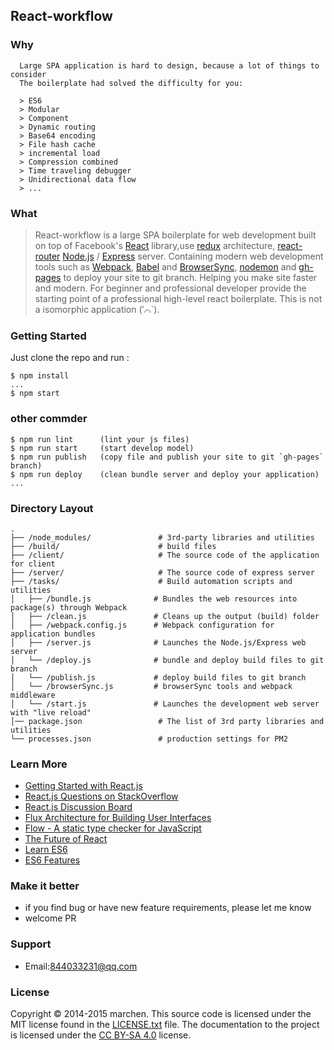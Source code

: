 ## React-workflow

### Why
```
  Large SPA application is hard to design, because a lot of things to consider
  The boilerplate had solved the difficulty for you:
  
  > ES6
  > Modular
  > Component
  > Dynamic routing
  > Base64 encoding
  > File hash cache
  > incremental load
  > Compression combined
  > Time traveling debugger
  > Unidirectional data flow
  > ...
```

### What
> React-workflow is a large SPA
> boilerplate for web development built on top of Facebook's
> [React](https://facebook.github.io/react/) library,use
> [redux](https://github.com/rackt/redux) architecture,
> [react-router]()
> [Node.js](https://nodejs.org/) / [Express](http://expressjs.com/) server.
> Containing modern web development tools such as [Webpack](http://webpack.github.io/),
> [Babel](http://babeljs.io/) and [BrowserSync](http://www.browsersync.io/),
> [nodemon](https://github.com/remy/nodemon) and
> [gh-pages](https://github.com/tschaub/gh-pages) to deploy your site to git branch.
> Helping you make site faster and modern. 
> For beginner and professional developer provide the starting point of a professional high-level react boilerplate.
> This is not a isomorphic application (′⌒`).

### Getting Started

Just clone the repo and run :
```shell
$ npm install
...
$ npm start
```

### other commder

```shell
$ npm run lint      (lint your js files)
$ npm run start     (start develop model)
$ npm run publish   (copy file and publish your site to git `gh-pages` branch)
$ npm run deploy    (clean bundle server and deploy your application)
...
```


### Directory Layout

```
.
├── /node_modules/               # 3rd-party libraries and utilities
├── /build/                      # build files
├── /client/                     # The source code of the application for client
├── /server/                     # The source code of express server
├── /tasks/                      # Build automation scripts and utilities
│   ├── /bundle.js              # Bundles the web resources into package(s) through Webpack
│   ├── /clean.js               # Cleans up the output (build) folder
│   ├── /webpack.config.js      # Webpack configuration for application bundles
│   ├── /server.js              # Launches the Node.js/Express web server
│   └── /deploy.js              # bundle and deploy build files to git branch
│   └── /publish.js             # deploy build files to git branch
│   └── /browserSync.js         # browserSync tools and webpack middleware
│   └── /start.js               # Launches the development web server with "live reload"
│── package.json                 # The list of 3rd party libraries and utilities
└── processes.json               # production settings for PM2
```


### Learn More

  * [Getting Started with React.js](http://facebook.github.io/react/)
  * [React.js Questions on StackOverflow](http://stackoverflow.com/questions/tagged/reactjs)
  * [React.js Discussion Board](https://discuss.reactjs.org/)
  * [Flux Architecture for Building User Interfaces](http://facebook.github.io/flux/)
  * [Flow - A static type checker for JavaScript](http://flowtype.org/)
  * [The Future of React](https://github.com/reactjs/react-future)
  * [Learn ES6](https://babeljs.io/docs/learn-es6/)
  * [ES6 Features](https://github.com/lukehoban/es6features#readme)

### Make it better
  * if you find bug or have new feature requirements, please let me know
  * welcome PR

### Support

  * Email:844033231@qq.com

### License

Copyright © 2014-2015 marchen. This source code is licensed under the MIT
license found in the [LICENSE.txt](https://github.com/chen844033231/react-workflow/blob/master/LICENSE.txt)
file. The documentation to the project is licensed under the
[CC BY-SA 4.0](http://creativecommons.org/licenses/by-sa/4.0/) license.
